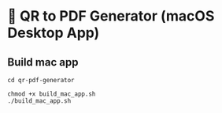 # 📄 QR to PDF Generator (macOS Desktop App)

## Build mac app

```
cd qr-pdf-generator
```

```
chmod +x build_mac_app.sh
./build_mac_app.sh
```
